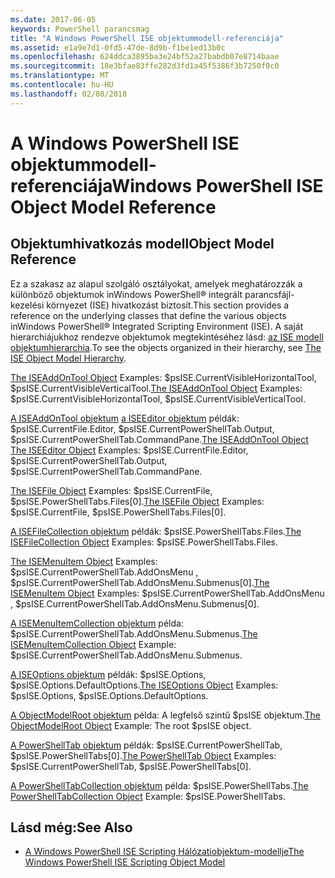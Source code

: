 ```yaml
---
ms.date: 2017-06-05
keywords: PowerShell parancsmag
title: "A Windows PowerShell ISE objektummodell-referenciája"
ms.assetid: e1a9e7d1-0fd5-47de-8d9b-f1be1ed13b0c
ms.openlocfilehash: 624ddca3895ba3e24bf52a27babdb07e8714baae
ms.sourcegitcommit: 18e3bfae83ffe282d3fd1a45f5386f3b7250f0c0
ms.translationtype: MT
ms.contentlocale: hu-HU
ms.lasthandoff: 02/08/2018
---
```

# <a name="windows-powershell-ise-object-model-reference"></a><span data-ttu-id="1c504-103">A Windows PowerShell ISE objektummodell-referenciája</span><span class="sxs-lookup"><span data-stu-id="1c504-103">Windows PowerShell ISE Object Model Reference</span></span>
  
## <a name="object-model-reference"></a><span data-ttu-id="1c504-104">Objektumhivatkozás modell</span><span class="sxs-lookup"><span data-stu-id="1c504-104">Object Model Reference</span></span>
 <span data-ttu-id="1c504-105">Ez a szakasz az alapul szolgáló osztályokat, amelyek meghatározzák a különböző objektumok inWindows PowerShell® integrált parancsfájl-kezelési környezet (ISE) hivatkozást biztosít.</span><span class="sxs-lookup"><span data-stu-id="1c504-105">This section provides a reference on the underlying classes that define the various objects inWindows PowerShell® Integrated Scripting Environment (ISE).</span></span> <span data-ttu-id="1c504-106">A saját hierarchiájukhoz rendezve objektumok megtekintéséhez lásd: [az ISE modell objektumhierarchia](The-ISE-Object-Model-Hierarchy.md).</span><span class="sxs-lookup"><span data-stu-id="1c504-106">To see the objects organized in their hierarchy, see [The ISE Object Model Hierarchy](The-ISE-Object-Model-Hierarchy.md).</span></span>

 <span data-ttu-id="1c504-107">[The ISEAddOnTool Object](The-ISEAddOnTool-Object.md) Examples: $psISE.CurrentVisibleHorizontalTool, $psISE.CurrentVisibleVerticalTool.</span><span class="sxs-lookup"><span data-stu-id="1c504-107">[The ISEAddOnTool Object](The-ISEAddOnTool-Object.md) Examples: $psISE.CurrentVisibleHorizontalTool, $psISE.CurrentVisibleVerticalTool.</span></span>

 <span data-ttu-id="1c504-108">[A ISEAddOnTool objektum](The-ISEAddOnTool-Object.md) [a ISEEditor objektum](The-ISEEditor-Object.md) példák: $psISE.CurrentFile.Editor, $psISE.CurrentPowerShellTab.Output, $psISE.CurrentPowerShellTab.CommandPane.</span><span class="sxs-lookup"><span data-stu-id="1c504-108">[The ISEAddOnTool Object](The-ISEAddOnTool-Object.md) [The ISEEditor Object](The-ISEEditor-Object.md) Examples: $psISE.CurrentFile.Editor, $psISE.CurrentPowerShellTab.Output, $psISE.CurrentPowerShellTab.CommandPane.</span></span>

 <span data-ttu-id="1c504-109">[The ISEFile Object](The-ISEFile-Object.md) Examples: $psISE.CurrentFile, $psISE.PowerShellTabs.Files\[0\].</span><span class="sxs-lookup"><span data-stu-id="1c504-109">[The ISEFile Object](The-ISEFile-Object.md) Examples: $psISE.CurrentFile, $psISE.PowerShellTabs.Files\[0\].</span></span>

 <span data-ttu-id="1c504-110">[A ISEFileCollection objektum](The-ISEFileCollection-Object.md) példák: $psISE.PowerShellTabs.Files.</span><span class="sxs-lookup"><span data-stu-id="1c504-110">[The ISEFileCollection Object](The-ISEFileCollection-Object.md) Examples: $psISE.PowerShellTabs.Files.</span></span>

 <span data-ttu-id="1c504-111">[The ISEMenuItem Object](The-ISEMenuItem-Object.md) Examples: $psISE.CurrentPowerShellTab.AddOnsMenu , $psISE.CurrentPowerShellTab.AddOnsMenu.Submenus\[0\].</span><span class="sxs-lookup"><span data-stu-id="1c504-111">[The ISEMenuItem Object](The-ISEMenuItem-Object.md) Examples: $psISE.CurrentPowerShellTab.AddOnsMenu , $psISE.CurrentPowerShellTab.AddOnsMenu.Submenus\[0\].</span></span>

 <span data-ttu-id="1c504-112">[A ISEMenuItemCollection objektum](The-ISEMenuItemCollection-Object.md) példa: $psISE.CurrentPowerShellTab.AddOnsMenu.Submenus.</span><span class="sxs-lookup"><span data-stu-id="1c504-112">[The ISEMenuItemCollection Object](The-ISEMenuItemCollection-Object.md) Example: $psISE.CurrentPowerShellTab.AddOnsMenu.Submenus.</span></span>

 <span data-ttu-id="1c504-113">[A ISEOptions objektum](The-ISEOptions-Object.md) példák: $psISE.Options, $psISE.Options.DefaultOptions.</span><span class="sxs-lookup"><span data-stu-id="1c504-113">[The ISEOptions Object](The-ISEOptions-Object.md) Examples: $psISE.Options, $psISE.Options.DefaultOptions.</span></span>

 <span data-ttu-id="1c504-114">[A ObjectModelRoot objektum](The-ObjectModelRoot-Object.md) példa: A legfelső szintű $psISE objektum.</span><span class="sxs-lookup"><span data-stu-id="1c504-114">[The ObjectModelRoot Object](The-ObjectModelRoot-Object.md) Example: The root $psISE object.</span></span>

 <span data-ttu-id="1c504-115">[A PowerShellTab objektum](The-PowerShellTab-Object.md) példák: $psISE.CurrentPowerShellTab, $psISE.PowerShellTabs\[0\].</span><span class="sxs-lookup"><span data-stu-id="1c504-115">[The PowerShellTab Object](The-PowerShellTab-Object.md) Examples: $psISE.CurrentPowerShellTab, $psISE.PowerShellTabs\[0\].</span></span>

 <span data-ttu-id="1c504-116">[A PowerShellTabCollection objektum](The-PowerShellTabCollection-Object.md) példa: $psISE.PowerShellTabs.</span><span class="sxs-lookup"><span data-stu-id="1c504-116">[The PowerShellTabCollection Object](The-PowerShellTabCollection-Object.md) Example: $psISE.PowerShellTabs.</span></span>

## <a name="see-also"></a><span data-ttu-id="1c504-117">Lásd még:</span><span class="sxs-lookup"><span data-stu-id="1c504-117">See Also</span></span>
- [<span data-ttu-id="1c504-118">A Windows PowerShell ISE Scripting Hálózatiobjektum-modellje</span><span class="sxs-lookup"><span data-stu-id="1c504-118">The Windows PowerShell ISE Scripting Object Model</span></span>](The-Windows-PowerShell-ISE-Scripting-Object-Model.md)

